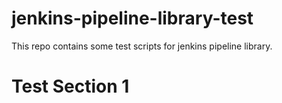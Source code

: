 # jenkins-pipeline-library-test

This repo contains some test scripts for jenkins pipeline library. 

# Test Section 1
